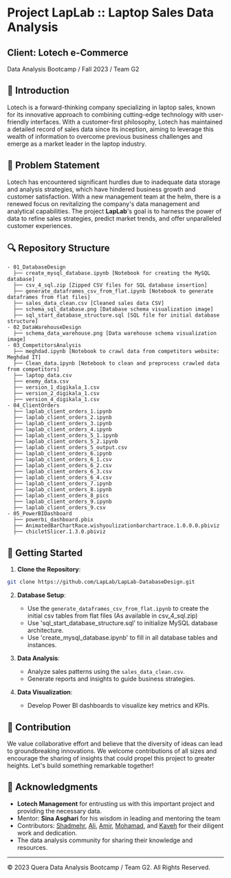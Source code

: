 # Project LapLab :: Laptop Sales Data Analysis
## Client: Lotech e-Commerce
Data Analysis Bootcamp / Fall 2023 / Team G2

## 📌 Introduction

Lotech is a forward-thinking company specializing in laptop sales, known for its innovative approach to combining cutting-edge technology with user-friendly interfaces. With a customer-first philosophy, Lotech has maintained a detailed record of sales data since its inception, aiming to leverage this wealth of information to overcome previous business challenges and emerge as a market leader in the laptop industry.

## 🎯 Problem Statement

Lotech has encountered significant hurdles due to inadequate data storage and analysis strategies, which have hindered business growth and customer satisfaction. With a new management team at the helm, there is a renewed focus on revitalizing the company's data management and analytical capabilities.
The project **LapLab**'s  goal is to harness the power of data to refine sales strategies, predict market trends, and offer unparalleled customer experiences.

## 🔍 Repository Structure

```
- 01_DatabaseDesign
  ├── create_mysql_database.ipynb [Notebook for creating the MySQL database]
  ├── csv_4_sql.zip [Zipped CSV files for SQL database insertion]
  ├── generate_dataframes_csv_from_flat.ipynb [Notebook to generate dataframes from flat files]
  ├── sales_data_clean.csv [Cleaned sales data CSV]
  ├── schema_sql_database.png [Database schema visualization image]
  ├── sql_start_database_structure.sql [SQL file for initial database structure]
- 02_DataWarehouseDesign
  ├── schema_data_warehouse.png [Data warehouse schema visualization image]
- 03_CompetitorsAnalysis
  ├── meghdad.ipynb [Notebook to crawl data from competitors website: Meghdad IT]
  ├── Clean_data.ipynb [Notebook to clean and preprocess crawled data from competitors]
  ├── laptop_data.csv
  ├── enemy_data.csv
  ├── version_1_digikala_1.csv
  ├── version_2_digikala_1.csv
  ├── version_4_digikala_1.csv
- 04_ClientOrders
  ├── laplab_client_orders_1.ipynb
  ├── laplab_client_orders_2.ipynb
  ├── laplab_client_orders_3.ipynb
  ├── laplab_client_orders_4.ipynb
  ├── laplab_client_orders_5_1.ipynb
  ├── laplab_client_orders_5_2.ipynb
  ├── laplab_client_orders_5_output.csv
  ├── laplab_client_orders_6.ipynb
  ├── laplab_client_orders_6_1.csv
  ├── laplab_client_orders_6_2.csv
  ├── laplab_client_orders_6_3.csv
  ├── laplab_client_orders_6_4.csv
  ├── laplab_client_orders_7.ipynb
  ├── laplab_client_orders_8.ipynb
  ├── laplab_client_orders_8_pics
  ├── laplab_client_orders_9.ipynb
  ├── laplab_client_orders_9.csv
- 05_PowerBIDashboard
  ├── powerbi_dashboard.pbix
  ├── AnimatedBarChartRace.wishyoulizationbarchartrace.1.0.0.0.pbiviz
  ├── chicletSlicer.1.3.0.pbiviz
```

## 🚀 Getting Started

1. **Clone the Repository**:
```bash
git clone https://github.com/LapLab/LapLab-DatabaseDesign.git
```

2. **Database Setup**:
   - Use the `generate_dataframes_csv_from_flat.ipynb` to create the initial csv tables from flat files (As available in csv_4_sql.zip)
   - Use 'sql_start_database_structure.sql' to initialize MySQL database architecture.
   - Use 'create_mysql_database.ipynb' to fill in all database tables and instances.

4. **Data Analysis**:
   - Analyze sales patterns using the `sales_data_clean.csv`.
   - Generate reports and insights to guide business strategies.

5. **Data Visualization**:
   - Develop Power BI dashboards to visualize key metrics and KPIs.

## 🤝 Contribution

We value collaborative effort and believe that the diversity of ideas can lead to groundbreaking innovations. We welcome contributions of all sizes and encourage the sharing of insights that could propel this project to greater heights. Let's build something remarkable together!

## 🙏 Acknowledgments

- **Lotech Management** for entrusting us with this important project and providing the necessary data.
- Mentor: **Sina Asghari** for his wisdom in leading and mentoring the team
- Contributors: [Shadmehr](https://github.com/RexGod), [Ali](https://github.com/aliNzmv), [Amir](https://github.com/AmirRezaei-2023), [Mohamad](https://github.com/MohammadNasimi), and [Kaveh](https://github.com/kvmmn) for their diligent work and dedication.
- The data analysis community for sharing their knowledge and resources.

---
© 2023 Quera Data Analysis Bootcamp / Team G2. All Rights Reserved.
